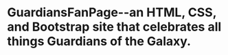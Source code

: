 # GuardiansFanPage--an HTML, CSS, and Bootstrap site that celebrates all things Guardians of the Galaxy.
